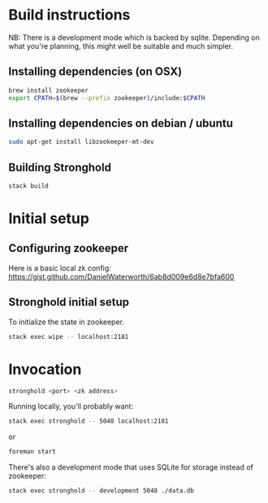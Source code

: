 # Build instructions

NB: There is a development mode which is backed by sqlite. Depending on what
you're planning, this might well be suitable and much simpler.

## Installing dependencies (on OSX)

```sh
brew install zookeeper
export CPATH=$(brew --prefix zookeeper)/include:$CPATH
```

## Installing dependencies on debian / ubuntu

```sh
sudo apt-get install libzookeeper-mt-dev
```

## Building Stronghold

```sh
stack build
```

# Initial setup

## Configuring zookeeper

Here is a basic local zk config: https://gist.github.com/DanielWaterworth/6ab8d009e6d8e7bfa600

## Stronghold initial setup

To initialize the state in zookeeper.

```sh
stack exec wipe -- localhost:2181
```

# Invocation

```sh
stronghold <port> <zk address>
```

Running locally, you'll probably want:

```sh
stack exec stronghold -- 5040 localhost:2181
```

or

```sh
foreman start
```

There's also a development mode that uses SQLite for storage instead of zookeeper:

```sh
stack exec stronghold -- development 5040 ./data.db
```

